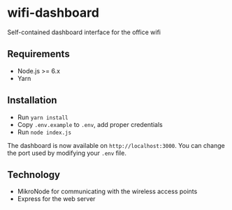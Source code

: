 # wifi-dashboard

Self-contained dashboard interface for the office wifi

## Requirements

* Node.js >= 6.x
* Yarn

## Installation

* Run `yarn install`
* Copy `.env.example` to `.env`, add proper credentials
* Run `node index.js`

The dashboard is now available on `http://localhost:3000`. You can change the port used by modifying your `.env` file.

## Technology

* MikroNode for communicating with the wireless access points
* Express for the web server
